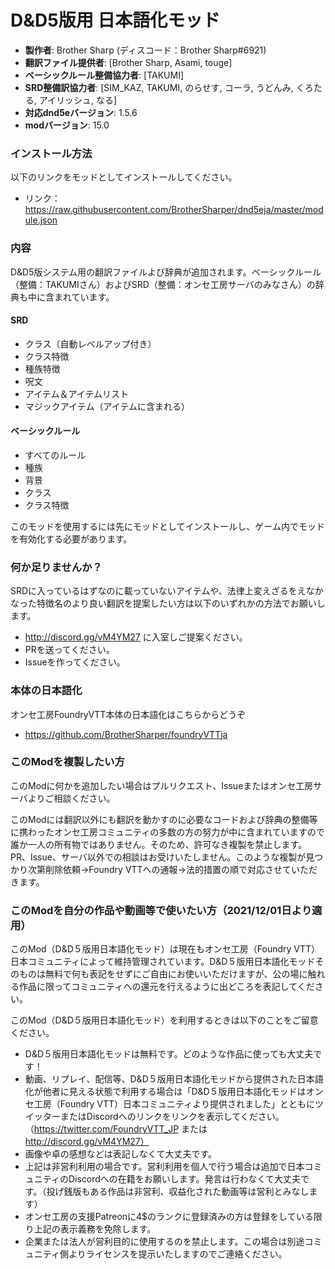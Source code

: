 # D&D5版用 日本語化モッド

* **製作者**: Brother Sharp (ディスコード：Brother Sharp#6921)
* **翻訳ファイル提供者**: [Brother Sharp, Asami, touge]
* **ベーシックルール整備協力者**: [TAKUMI]
* **SRD整備訳協力者**: [SIM_KAZ, TAKUMI, のらせす, コーラ, うどんみ, くろたる, アイリッシュ, なる]
* **対応dnd5eバージョン**: 1.5.6
* **modバージョン**: 15.0

### インストール方法

以下のリンクをモッドとしてインストールしてください。

* リンク： https://raw.githubusercontent.com/BrotherSharper/dnd5eja/master/module.json

### 内容
D&D5版システム用の翻訳ファイルよび辞典が追加されます。ベーシックルール（整備：TAKUMIさん）およびSRD（整備：オンセ工房サーバのみなさん）の辞典も中に含まれています。

#### SRD
* クラス（自動レベルアップ付き）
* クラス特徴
* 種族特徴
* 呪文
* アイテム＆アイテムリスト
* マジックアイテム（アイテムに含まれる）

#### ベーシックルール
* すべてのルール
* 種族
* 背景
* クラス
* クラス特徴

このモッドを使用するには先にモッドとしてインストールし、ゲーム内でモッドを有効化する必要があります。

### 何か足りませんか？

SRDに入っているはずなのに載っていないアイテムや、法律上変えざるをえなかなった特徴名のより良い翻訳を提案したい方は以下のいずれかの方法でお願いします。
* http://discord.gg/vM4YM27 に入室しご提案ください。
* PRを送ってください。
* Issueを作ってください。

### 本体の日本語化
オンセ工房FoundryVTT本体の日本語化はこちらからどうぞ

* https://github.com/BrotherSharper/foundryVTTja

### このModを複製したい方

このModに何かを追加したい場合はプルリクエスト、Issueまたはオンセ工房サーバよりご相談ください。

このModには翻訳以外にも翻訳を動かすのに必要なコードおよび辞典の整備等に携わったオンセ工房コミュニティの多数の方の努力が中に含まれていますので誰か一人の所有物ではありません。そのため、許可なき複製を禁止します。PR、Issue、サーバ以外での相談はお受けいたしません。このような複製が見つかり次第削除依頼→Foundry VTTへの通報→法的措置の順で対応させていただきます。

### このModを自分の作品や動画等で使いたい方（2021/12/01日より適用）

このMod（D&D５版用日本語化モッド）は現在もオンセ工房（Foundry VTT）日本コミュニティによって維持管理されています。D&D５版用日本語化モッドそのものは無料で何も表記をせずにご自由にお使いいただけますが、公の場に触れる作品に限ってコミュニティへの還元を行えるように出どころを表記してください。

このMod（D&D５版用日本語化モッド）を利用するときは以下のことをご留意ください。

* D&D５版用日本語化モッドは無料です。どのような作品に使っても大丈夫です！
* 動画、リプレイ、配信等、D&D５版用日本語化モッドから提供された日本語化が他者に見える状態で利用する場合は「D&D５版用日本語化モッドはオンセ工房（Foundry VTT）日本コミュニティより提供されました」とともにツイッターまたはDiscordへのリンクをリンクを表示してください。（https://twitter.com/FoundryVTT_JP または http://discord.gg/vM4YM27）
* 画像や卓の感想などは表記しなくて大丈夫です。
* 上記は非営利利用の場合です。営利利用を個人で行う場合は追加で日本コミュニティのDiscordへの在籍をお願いします。発言は行わなくて大丈夫です。（投げ銭版もある作品は非営利、収益化された動画等は営利とみなします）
* オンセ工房の支援Patreonに4$のランクに登録済みの方は登録をしている限り上記の表示義務を免除します。
* 企業または法人が営利目的に使用するのを禁止します。この場合は別途コミュニティ側よりライセンスを提示いたしますのでご連絡ください。